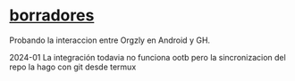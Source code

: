 # [borradores](https://github.com/akielbowicz/borradores)

Probando  la interaccion entre Orgzly en Android y GH.

2024-01 La integración todavia no funciona ootb pero la sincronizacion del repo la hago con git desde termux
